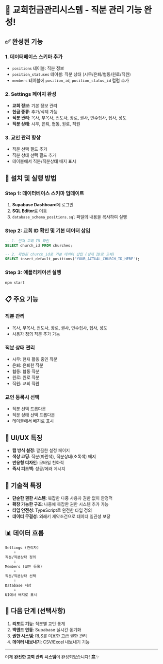 # 🎉 교회헌금관리시스템 - 직분 관리 기능 완성!

## ✅ 완성된 기능

### 1. **데이터베이스 스키마 추가**
- `positions` 테이블: 직분 정보
- `position_statuses` 테이블: 직분 상태 (시무/은퇴/협동/원로/직원)
- `members` 테이블에 `position_id`, `position_status_id` 컬럼 추가

### 2. **Settings 페이지 완성**
- **교회 정보**: 기본 정보 관리
- **헌금 종류**: 추가/삭제 가능
- **직분 관리**: 목사, 부목사, 전도사, 장로, 권사, 안수집사, 집사, 성도
- **직분 상태**: 시무, 은퇴, 협동, 원로, 직원

### 3. **교인 관리 향상**
- 직분 선택 필드 추가
- 직분 상태 선택 필드 추가
- 테이블에서 직분/직분상태 배지 표시

## 🚀 설치 및 실행 방법

### Step 1: 데이터베이스 스키마 업데이트

1. **Supabase Dashboard**에 로그인
2. **SQL Editor**로 이동
3. `database_schema_positions.sql` 파일의 내용을 복사하여 실행

### Step 2: 교회 ID 확인 및 기본 데이터 삽입

```sql
-- 1. 먼저 교회 ID 확인
SELECT church_id FROM churches;

-- 2. 확인된 church_id로 기본 데이터 삽입 (실제 ID로 교체)
SELECT insert_default_positions('YOUR_ACTUAL_CHURCH_ID_HERE');
```

### Step 3: 애플리케이션 실행

```bash
npm start
```

## 📋 주요 기능

### **직분 관리**
- 목사, 부목사, 전도사, 장로, 권사, 안수집사, 집사, 성도
- 사용자 정의 직분 추가 가능

### **직분 상태 관리**
- 시무: 현재 활동 중인 직분
- 은퇴: 은퇴한 직분
- 협동: 협동 직분
- 원로: 원로 직분
- 직원: 교회 직원

### **교인 등록시 선택**
- 직분 선택 드롭다운
- 직분 상태 선택 드롭다운
- 테이블에서 배지로 표시

## 🎨 UI/UX 특징

- **탭 방식 설정**: 깔끔한 설정 페이지
- **색상 코딩**: 직분(파란색), 직분상태(초록색) 배지
- **반응형 디자인**: 모바일 친화적
- **즉시 피드백**: 성공/에러 메시지

## 🔧 기술적 특징

- **단순한 권한 시스템**: 복잡한 다중 사용자 권한 없이 안정적
- **확장 가능한 구조**: 나중에 복잡한 권한 시스템 추가 가능
- **타입 안전성**: TypeScript로 완전한 타입 정의
- **데이터 무결성**: 외래키 제약조건으로 데이터 일관성 보장

## 📊 데이터 흐름

```
Settings (관리자) 
    ↓
직분/직분상태 정의
    ↓
Members (교인 등록)
    ↓
직분/직분상태 선택
    ↓
Database 저장
    ↓
UI에서 배지로 표시
```

## 🎯 다음 단계 (선택사항)

1. **리포트 기능**: 직분별 교인 통계
2. **백엔드 연동**: Supabase 실시간 동기화
3. **권한 시스템**: RLS를 이용한 고급 권한 관리
4. **데이터 내보내기**: CSV/Excel 내보내기 기능

---

이제 **완전한 교회 관리 시스템**이 완성되었습니다! 🏛️✨